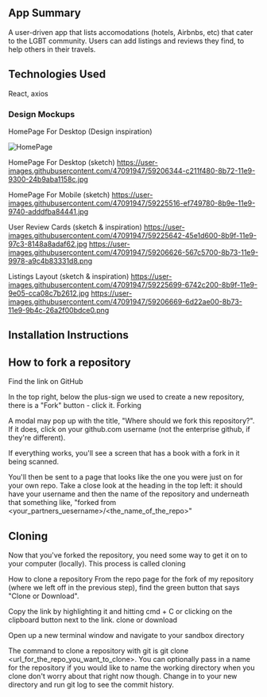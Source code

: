 ## App Summary

A user-driven app that lists accomodations (hotels, Airbnbs, etc) that cater to the LGBT community. Users can add listings and reviews they find, to help others in their travels.


## Technologies Used

React, axios


### Design Mockups

HomePage For Desktop (Design inspiration)

![HomePage](https://user-images.githubusercontent.com/47091947/59206105-3d26db00-8b72-11e9-80ed-06206e01e742.png)

HomePage For Desktop (sketch)
https://user-images.githubusercontent.com/47091947/59206344-c211f480-8b72-11e9-9300-24b9aba1158c.jpg

HomePage For Mobile (sketch)
https://user-images.githubusercontent.com/47091947/59225516-ef749780-8b9e-11e9-9740-adddfba84441.jpg


User Review Cards (sketch & inspiration)
https://user-images.githubusercontent.com/47091947/59225642-45e1d600-8b9f-11e9-97c3-8148a8adaf62.jpg
https://user-images.githubusercontent.com/47091947/59206626-567c5700-8b73-11e9-9978-a9c4b83331d8.png

Listings Layout (sketch & inspiration)
https://user-images.githubusercontent.com/47091947/59225699-6742c200-8b9f-11e9-9e05-cca08c7b2612.jpg
https://user-images.githubusercontent.com/47091947/59206669-6d22ae00-8b73-11e9-9b4c-26a2f00bdce0.png



## Installation Instructions

## How to fork a repository

Find the link on GitHub

In the top right, below the plus-sign we used to create a new repository, there is a "Fork" button - click it. Forking

A modal may pop up with the title, "Where should we fork this repository?". If it does, click on your github.com username (not the enterprise github, if they're different).

If everything works, you'll see a screen that has a book with a fork in it being scanned.

You'll then be sent to a page that looks like the one you were just on for your own repo. Take a close look at the heading in the top left: it should have your username and then the name of the repository and underneath that something like, "forked from <your_partners_uesername>/<the_name_of_the_repo>"

## Cloning

Now that you've forked the repository, you need some way to get it on to your computer (locally). This process is called cloning

How to clone a repository From the repo page for the fork of my repository (where we left off in the previous step), find the green button that says "Clone or Download".

Copy the link by highlighting it and hitting cmd + C or clicking on the clipboard button next to the link. clone or download

Open up a new terminal window and navigate to your sandbox directory

The command to clone a repository with git is git clone <url_for_the_repo_you_want_to_clone>. You can optionally pass in a name for the repository if you would like to name the working directory when you clone don't worry about that right now though. Change in to your new directory and run git log to see the commit history.
